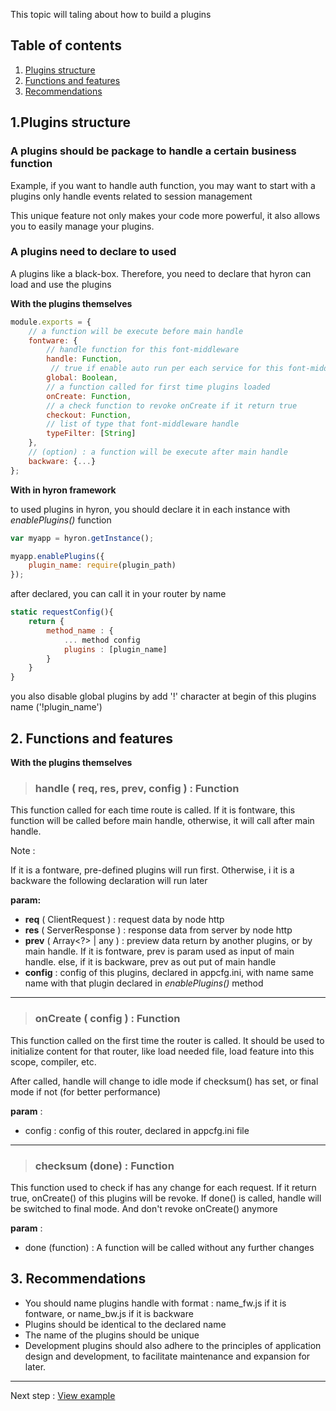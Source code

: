 This topic will taling about how to build a plugins

## Table of contents

1. [Plugins structure](##1.-Plugins-structure)
2. [Functions and features](##2.-Functions-and-features)
3. [Recommendations](##3.-Recommendations)

## 1.Plugins structure

### **A plugins should be package to handle a certain business function**

Example, if you want to handle auth function, you may want to start with a plugins only handle events related to session management

This unique feature not only makes your code more powerful, it also allows you to easily manage your plugins.

### **A plugins need to declare to used**

A plugins like a black-box. Therefore, you need to declare that hyron can load and use the plugins

**With the plugins themselves**

```js
module.exports = {
    // a function will be execute before main handle
    fontware: {
        // handle function for this font-middleware
        handle: Function,
         // true if enable auto run per each service for this font-middleware
        global: Boolean,
        // a function called for first time plugins loaded
        onCreate: Function,
        // a check function to revoke onCreate if it return true
        checkout: Function,
        // list of type that font-middleware handle
        typeFilter: [String]
    },
    // (option) : a function will be execute after main handle
    backware: {...}
};
```

**With in hyron framework**

to used plugins in hyron, you should declare it in each instance with _enablePlugins()_ function

```js
var myapp = hyron.getInstance();

myapp.enablePlugins({
    plugin_name: require(plugin_path)
});
```

after declared, you can call it in your router by name

```js
static requestConfig(){
    return {
        method_name : {
            ... method config
            plugins : [plugin_name]
        }
    }
}
```

you also disable global plugins by add '!' character at begin of this plugins name ('!plugin_name')

## 2. Functions and features

**With the plugins themselves**

> ### handle ( req, res, prev, config ) : Function

This function called for each time route is called. If it is fontware, this function will be called before main handle, otherwise, it will call after main handle.

Note :

If it is a fontware, pre-defined plugins will run first. Otherwise, i it is a backware the following declaration will run later

**param:**

- **req** ( ClientRequest ) : request data by node http
- **res** ( ServerResponse ) : response data from server by node http
- **prev** ( Array<?> | any ) : preview data return by another plugins, or by main handle. If it is fontware, prev is param used as input of main handle. else, if it is backware, prev as out put of main handle
- **config** : config of this plugins, declared in appcfg.ini, with name same name with that plugin declared in *enablePlugins()* method

---

> ### onCreate ( config ) : Function
This function called on the first time the router is called. It should be used to initialize content for that router, like load needed file, load feature into this scope, compiler, etc.

After called, handle will change to idle mode if checksum() has set, or final mode if not (for better performance)

**param** :
- config : config of this router, declared in appcfg.ini file

---

> ### checksum (done) : Function
This function used to check if has any change for each request. If it return true, onCreate() of this plugins will be revoke.
If done() is called, handle will be switched to final mode. And don't revoke onCreate() anymore

**param** :
- done (function) : A function will be called without any further changes


## 3. Recommendations

-   You should name plugins handle with format : name_fw.js if it is fontware, or name_bw.js if it is backware
-   Plugins should be identical to the declared name
-   The name of the plugins should be unique
-   Development plugins should also adhere to the principles of application design and development, to facilitate maintenance and expansion for later.

---

Next step : [View example]()